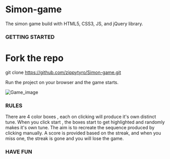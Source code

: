 # Simon-game
The simon game build with HTML5, CSS3, JS, and jQuery library.

### GETTING STARTED

# Fork the repo
git clone https://github.com/zippytyro/Simon-game.git

Run the project on your browser and the game starts.

![Game_image](https://raw.githubusercontent.com/{Rohan-GD}/{Simon-game}/{Rohan-GD}/.github/img/{image}.{JPG})

### RULES

There are 4 color boxes , each on clicking will produce it's own distinct tune.
When you click start , the boxes start to get highlighted and randomly makes it's own tune. The aim is to recreate the sequence produced by clicking manually.
A score is provided based on the streak, and when you miss one, the streak is gone and you will lose the game.

### HAVE FUN
